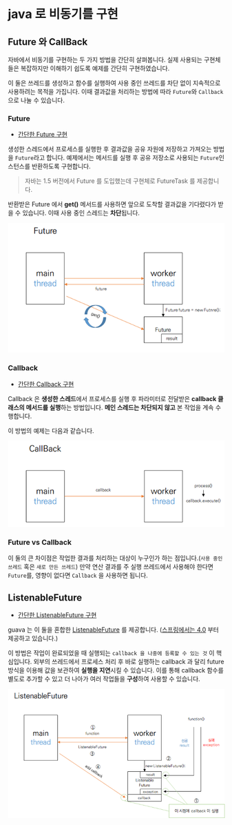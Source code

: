 # java 로 비동기를 구현

## Future 와 CallBack

자바에서 비동기를 구현하는 두 가지 방법을 간단히 살펴봅니다.
실제 사용되는 구현체들은 복잡하지만 이해하기 쉽도록 예제를 간단히 구현하였습니다.

이 둘은 쓰레드를 생성하고 함수를 실행하여 사용 중인 쓰레드를 차단 없이 지속적으로 사용하려는 목적을 가집니다.
이때 결과값을 처리하는 방법에 따라 `Future`와 `Callback`으로 나눌 수 있습니다.

### Future

- [간단한 Future 구현](/async/jun/example/future/FutureExample.java)

생성한 스레드에서 프로세스를 실행한 후 결과값을 공유 자원에 저장하고 가져오는 방법을 `Future`라고 합니다.
예제에서는 메서드를 실행 후 공유 저장소로 사용되는 `Future`인스턴스를 반환하도록 구현합니다.
  
> 자바는 1.5 버전에서 Future 를 도입했는데 구현체로 FutureTask 를 제공합니다.
  
반환받은 Future 에서 **get()** 메서드를 사용하면 앞으로 도착할 결과값을 기다렸다가 받을 수 있습니다.
이때 사용 중인 스레드는 **차단**됩니다.

![Future process](img/future.png)

### Callback

- [간단한 Callback 구현](/async/jun/example/callback/CallBackExample.java)

Callback 은 **생성한 스레드**에서 프로세스를 실행 후 파라미터로 전달받은 **callback 클래스의 메서드를 실행**하는 방법입니다.
**메인 스레드는 차단되지 않고** 본 작업을 계속 수행합니다.

이 방법의 예제는 다음과 같습니다.

![Callback process](img/callback.png)

### Future vs Callback

이 둘의 큰 차이점은 작업한 결과를 처리하는 대상이 누구인가 하는 점입니다.(`사용 중인 쓰레드` 혹은 `새로 만든 쓰레드`)
만약 연산 결과를 주 실행 쓰레드에서 사용해야 한다면 `Future`를, 영향이 없다면 `Callback` 을 사용하면 됩니다.

## ListenableFuture

- [간단한 ListenableFuture 구현](/async/jun/example/asyncFuture/ListenableFutureExample.java)

guava 는 이 둘을 혼합한 [ListenableFuture](https://github.com/google/guava/wiki/ListenableFutureExplained) 를 제공합니다.
([스프링에서는 4.0](https://docs.spring.io/spring/docs/current/javadoc-api/org/springframework/util/concurrent/ListenableFuture.html)
부터 제공하고 있습니다.)

이 방법은 작업이 완료되었을 때 실행되는 `callback 을 나중에 등록할 수 있는 것` 이 핵심입니다.
외부의 쓰레드에서 프로세스 처리 후 바로 실행하는 callback 과 달리 future 방식을 이용해 값을 보관하여 **실행을 지연**시킬 수 있습니다.
이를 통해 callback 함수를 별도로 추가할 수 있고 더 나아가 여러 작업들을 **구성**하여 사용할 수 있습니다.

![ListenableFutre process](img/listenablefuture.png)



